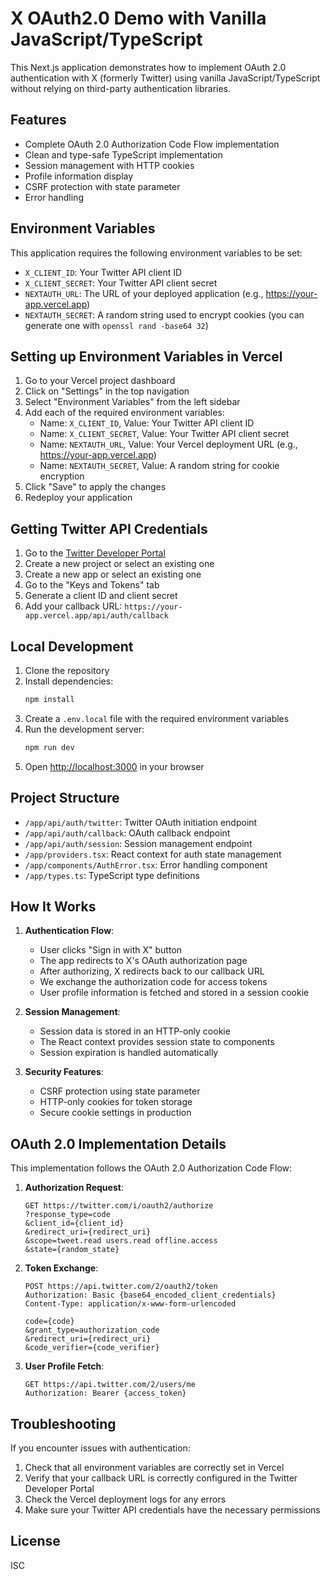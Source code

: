 # X OAuth2.0 Demo with Vanilla JavaScript/TypeScript


This Next.js application demonstrates how to implement OAuth 2.0 authentication with X (formerly Twitter) using vanilla JavaScript/TypeScript without relying on third-party authentication libraries.

## Features

- Complete OAuth 2.0 Authorization Code Flow implementation
- Clean and type-safe TypeScript implementation
- Session management with HTTP cookies
- Profile information display
- CSRF protection with state parameter
- Error handling

## Environment Variables

This application requires the following environment variables to be set:

- `X_CLIENT_ID`: Your Twitter API client ID
- `X_CLIENT_SECRET`: Your Twitter API client secret
- `NEXTAUTH_URL`: The URL of your deployed application (e.g., https://your-app.vercel.app)
- `NEXTAUTH_SECRET`: A random string used to encrypt cookies (you can generate one with `openssl rand -base64 32`)

## Setting up Environment Variables in Vercel

1. Go to your Vercel project dashboard
2. Click on "Settings" in the top navigation
3. Select "Environment Variables" from the left sidebar
4. Add each of the required environment variables:
   - Name: `X_CLIENT_ID`, Value: Your Twitter API client ID
   - Name: `X_CLIENT_SECRET`, Value: Your Twitter API client secret
   - Name: `NEXTAUTH_URL`, Value: Your Vercel deployment URL (e.g., https://your-app.vercel.app)
   - Name: `NEXTAUTH_SECRET`, Value: A random string for cookie encryption
5. Click "Save" to apply the changes
6. Redeploy your application

## Getting Twitter API Credentials

1. Go to the [Twitter Developer Portal](https://developer.twitter.com/en/portal/dashboard)
2. Create a new project or select an existing one
3. Create a new app or select an existing one
4. Go to the "Keys and Tokens" tab
5. Generate a client ID and client secret
6. Add your callback URL: `https://your-app.vercel.app/api/auth/callback`

## Local Development

1. Clone the repository
2. Install dependencies:
   ```bash
   npm install
   ```
3. Create a `.env.local` file with the required environment variables
4. Run the development server:
   ```bash
   npm run dev
   ```
5. Open [http://localhost:3000](http://localhost:3000) in your browser

## Project Structure

- `/app/api/auth/twitter`: Twitter OAuth initiation endpoint
- `/app/api/auth/callback`: OAuth callback endpoint
- `/app/api/auth/session`: Session management endpoint
- `/app/providers.tsx`: React context for auth state management
- `/app/components/AuthError.tsx`: Error handling component
- `/app/types.ts`: TypeScript type definitions

## How It Works

1. **Authentication Flow**:
   - User clicks "Sign in with X" button
   - The app redirects to X's OAuth authorization page
   - After authorizing, X redirects back to our callback URL
   - We exchange the authorization code for access tokens
   - User profile information is fetched and stored in a session cookie

2. **Session Management**:
   - Session data is stored in an HTTP-only cookie
   - The React context provides session state to components
   - Session expiration is handled automatically

3. **Security Features**:
   - CSRF protection using state parameter
   - HTTP-only cookies for token storage
   - Secure cookie settings in production

## OAuth 2.0 Implementation Details

This implementation follows the OAuth 2.0 Authorization Code Flow:

1. **Authorization Request**:
   ```
   GET https://twitter.com/i/oauth2/authorize
   ?response_type=code
   &client_id={client_id}
   &redirect_uri={redirect_uri}
   &scope=tweet.read users.read offline.access
   &state={random_state}
   ```

2. **Token Exchange**:
   ```
   POST https://api.twitter.com/2/oauth2/token
   Authorization: Basic {base64_encoded_client_credentials}
   Content-Type: application/x-www-form-urlencoded
   
   code={code}
   &grant_type=authorization_code
   &redirect_uri={redirect_uri}
   &code_verifier={code_verifier}
   ```

3. **User Profile Fetch**:
   ```
   GET https://api.twitter.com/2/users/me
   Authorization: Bearer {access_token}
   ```

## Troubleshooting

If you encounter issues with authentication:

1. Check that all environment variables are correctly set in Vercel
2. Verify that your callback URL is correctly configured in the Twitter Developer Portal
3. Check the Vercel deployment logs for any errors
4. Make sure your Twitter API credentials have the necessary permissions

## License

ISC 
